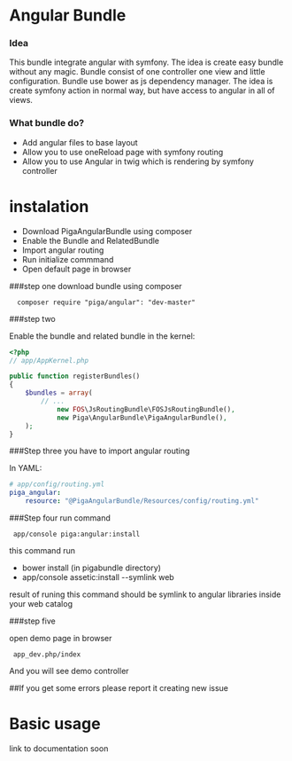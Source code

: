 Angular Bundle
==================


### Idea
This bundle integrate angular with symfony. The idea is create easy bundle without any magic. Bundle consist of one controller one view and little configuration. Bundle use bower as js dependency manager. The idea is create symfony action in normal way, but have access to angular in all of views.

### What bundle do?
* Add angular files to base layout
* Allow you to use oneReload page with symfony routing
* Allow you to use Angular in twig which is rendering by symfony controller

instalation
===========
* Download PigaAngularBundle using composer
* Enable the Bundle and RelatedBundle
* Import angular routing
* Run initialize commmand
* Open default page in browser


###step one 
download bundle using composer

      composer require "piga/angular": "dev-master"
 
###step two


Enable the bundle and related bundle in the kernel:

``` php
<?php
// app/AppKernel.php

public function registerBundles()
{
    $bundles = array(
        // ...
        	new FOS\JsRoutingBundle\FOSJsRoutingBundle(),
			new Piga\AngularBundle\PigaAngularBundle(),
    );
}
```
###Step three
you have to import angular routing

In YAML:

``` yaml
# app/config/routing.yml
piga_angular:
    resource: "@PigaAngularBundle/Resources/config/routing.yml"
```
    
###Step four
run command

     app/console piga:angular:install

this command run 
 * bower install (in pigabundle directory)
 * app/console assetic:install --symlink web
 
 result of runing this command should be symlink to angular libraries inside your web catalog

###step five

open demo page in browser

     app_dev.php/index
And you will see demo controller

##If you get some errors please report it creating new issue


Basic usage
=============

link to documentation soon